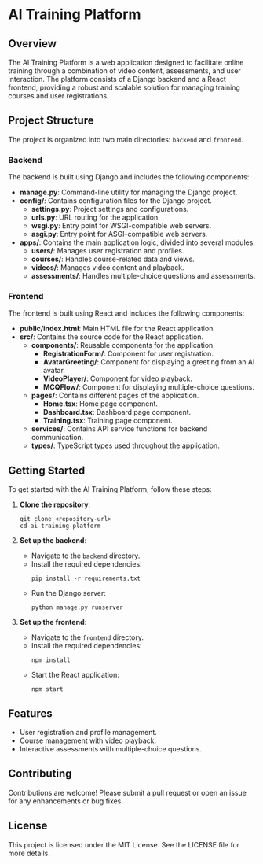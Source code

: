# AI Training Platform

## Overview
The AI Training Platform is a web application designed to facilitate online training through a combination of video content, assessments, and user interaction. The platform consists of a Django backend and a React frontend, providing a robust and scalable solution for managing training courses and user registrations.

## Project Structure
The project is organized into two main directories: `backend` and `frontend`.

### Backend
The backend is built using Django and includes the following components:
- **manage.py**: Command-line utility for managing the Django project.
- **config/**: Contains configuration files for the Django project.
  - **settings.py**: Project settings and configurations.
  - **urls.py**: URL routing for the application.
  - **wsgi.py**: Entry point for WSGI-compatible web servers.
  - **asgi.py**: Entry point for ASGI-compatible web servers.
- **apps/**: Contains the main application logic, divided into several modules:
  - **users/**: Manages user registration and profiles.
  - **courses/**: Handles course-related data and views.
  - **videos/**: Manages video content and playback.
  - **assessments/**: Handles multiple-choice questions and assessments.

### Frontend
The frontend is built using React and includes the following components:
- **public/index.html**: Main HTML file for the React application.
- **src/**: Contains the source code for the React application.
  - **components/**: Reusable components for the application.
    - **RegistrationForm/**: Component for user registration.
    - **AvatarGreeting/**: Component for displaying a greeting from an AI avatar.
    - **VideoPlayer/**: Component for video playback.
    - **MCQFlow/**: Component for displaying multiple-choice questions.
  - **pages/**: Contains different pages of the application.
    - **Home.tsx**: Home page component.
    - **Dashboard.tsx**: Dashboard page component.
    - **Training.tsx**: Training page component.
  - **services/**: Contains API service functions for backend communication.
  - **types/**: TypeScript types used throughout the application.

## Getting Started
To get started with the AI Training Platform, follow these steps:

1. **Clone the repository**:
   ```
   git clone <repository-url>
   cd ai-training-platform
   ```

2. **Set up the backend**:
   - Navigate to the `backend` directory.
   - Install the required dependencies:
     ```
     pip install -r requirements.txt
     ```
   - Run the Django server:
     ```
     python manage.py runserver
     ```

3. **Set up the frontend**:
   - Navigate to the `frontend` directory.
   - Install the required dependencies:
     ```
     npm install
     ```
   - Start the React application:
     ```
     npm start
     ```

## Features
- User registration and profile management.
- Course management with video playback.
- Interactive assessments with multiple-choice questions.

## Contributing
Contributions are welcome! Please submit a pull request or open an issue for any enhancements or bug fixes.

## License
This project is licensed under the MIT License. See the LICENSE file for more details.